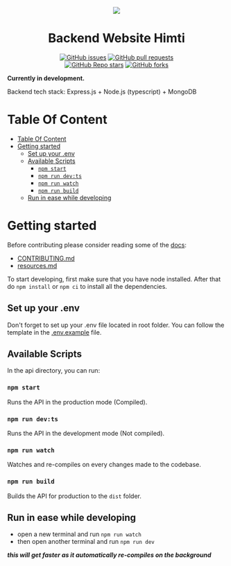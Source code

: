 <p align="center">
  <img src="https://avatars.githubusercontent.com/u/106340941">
</p>

<h1 align="center">Backend Website Himti</h1>
<p align="center">
  <a href="https://github.com/Litbang-HIMTI/Backend-Website-Himti/issues"><img alt="GitHub issues" src="https://img.shields.io/github/issues/Litbang-HIMTI/Backend-Website-Himti"></a>
  <a href="https://github.com/Litbang-HIMTI/Backend-Website-Himti/pulls"><img alt="GitHub pull requests" src="https://img.shields.io/github/issues-pr/Litbang-HIMTI/Backend-Website-Himti"></a>
  <br />
  <a href="https://github.com/Litbang-HIMTI/Backend-Website-Himti/stargazers"><img alt="GitHub Repo stars" src="https://img.shields.io/github/stars/Litbang-HIMTI/Backend-Website-Himti?style=social"></a>
  <a href="https://github.com/Litbang-HIMTI/Backend-Website-Himti/network/members"><img alt="GitHub forks" src="https://img.shields.io/github/forks/Litbang-HIMTI/Backend-Website-Himti?style=social"></a>
</p>

**Currently in development.**

Backend tech stack:
Express.js + Node.js (typescript) + MongoDB

# Table Of Content

- [Table Of Content](#table-of-content)
- [Getting started](#getting-started)
  - [Set up your .env](#set-up-your-env)
  - [Available Scripts](#available-scripts)
    - [`npm start`](#npm-start)
    - [`npm run dev:ts`](#npm-run-devts)
    - [`npm run watch`](#npm-run-watch)
    - [`npm run build`](#npm-run-build)
  - [Run in ease while developing](#run-in-ease-while-developing)

# Getting started

Before contributing please consider reading some of the [docs](docs):

- [CONTRIBUTING.md](docs/CONTRIBUTING.md)
- [resources.md](docs/resources.md)

To start developing, first make sure that you have node installed. After that do `npm install` or `npm ci` to install all the dependencies.

## Set up your .env

Don't forget to set up your .env file located in root folder. You can follow the template in the [.env.example](.env.example) file.

## Available Scripts

In the api directory, you can run:

### `npm start`

Runs the API in the production mode (Compiled).

### `npm run dev:ts`

Runs the API in the development mode (Not compiled).

### `npm run watch`

Watches and re-compiles on every changes made to the codebase.

### `npm run build`

Builds the API for production to the `dist` folder.

## Run in ease while developing

- open a new terminal and run `npm run watch`
- then open another terminal and run `npm run dev`

**_this will get faster as it automatically re-compiles on the background_**
